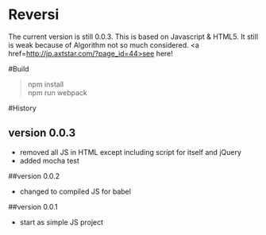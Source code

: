 # Reversi
The current version is still 0.0.3.
This is based on Javascript & HTML5.
It still is weak because of Algorithm not so much considered.
<a href=http://jp.axtstar.com/?page_id=44>see here!</a>

#Build
>npm install  
>npm run webpack

#History
## version 0.0.3
+ removed all JS in HTML except including script for itself and jQuery
+ added mocha test

##version 0.0.2  
+ changed to compiled JS for babel 

##version 0.0.1  
+ start as simple JS project  
 